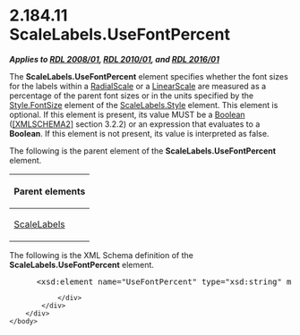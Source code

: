 <html dir="LTR" xmlns:mshelp="http://msdn.microsoft.com/mshelp" xmlns:ddue="http://ddue.schemas.microsoft.com/authoring/2003/5" xmlns:xlink="http://www.w3.org/1999/xlink" xmlns:tool="http://www.microsoft.com/tooltip">
    <head>
        <meta http-equiv="Content-Type" content="text/html; CHARSET=utf-8"></meta>
        <meta name="save" content="history"></meta>
        <title>2.184.11 ScaleLabels.UseFontPercent</title>
        <xml>
            <mshelp:toctitle title="2.184.11 ScaleLabels.UseFontPercent"></mshelp:toctitle>
            <mshelp:rltitle title="[MS-RDL]: ScaleLabels.UseFontPercent"></mshelp:rltitle>
            <mshelp:keyword index="A" term="aea3d12a-88a3-499f-a7ac-b4ce2a55f60d"></mshelp:keyword>
            <mshelp:attr name="DCSext.ContentType" value="open specification"></mshelp:attr>
            <mshelp:attr name="AssetID" value="aea3d12a-88a3-499f-a7ac-b4ce2a55f60d"></mshelp:attr>
            <mshelp:attr name="TopicType" value="kbRef"></mshelp:attr>
            <mshelp:attr name="DCSext.Title" value="[MS-RDL]: ScaleLabels.UseFontPercent" />
        </xml>
    </head>
    <body>
        <div id="header">
            <h1 class="heading">2.184.11 ScaleLabels.UseFontPercent</h1>
        </div>
        <div id="mainSection">
            <div id="mainBody">
                <div id="allHistory" class="saveHistory"></div>
                <div id="sectionSection0" class="section" name="collapseableSection">
                    

<p><b><i>Applies to </i></b><a href="1e855f94-4617-47e4-b89e-0856c6cb420f.md"><b><i>RDL 2008/01</i></b></a><b><i>,
</i></b><a href="3428e690-a348-4ec7-8a6a-8efb42d2cdee.md"><b><i>RDL 2010/01</i></b></a><b><i>,
and </i></b><a href="52ce3983-2bfc-4e72-9359-42aaf5fe4509.md"><b><i>RDL 2016/01</i></b></a></p>

<p>The <b>ScaleLabels.UseFontPercent</b> element specifies
whether the font sizes for the labels within a <a href="86468d9f-c561-4b50-a689-5dfccfde8495.md">RadialScale</a> or a <a href="744f8b40-7ad5-4652-94a1-76ae5df59389.md">LinearScale</a> are measured
as a percentage of the parent font sizes or in the units specified by the <a href="6e22f307-85f8-4212-b9d2-d73a613a1838.md">Style.FontSize</a> element of
the <a href="16891de3-5aca-4c7a-a489-e54205d642ef.md">ScaleLabels.Style</a>
element. This element is optional. If this element is present, its value MUST
be a <a href="4802fa14-3619-43fa-9898-3acab160a24c.md">Boolean</a> (<a href="https://go.microsoft.com/fwlink/?LinkId=90610">[XMLSCHEMA2]</a> section
3.2.2) or an expression that evaluates to a <b>Boolean</b>. If this element is
not present, its value is interpreted as false.</p>

<p>The following is the parent element of the <b>ScaleLabels.UseFontPercent</b>
element.</p>

<table>
 <thead>
  <tr>
   <th>
   <p>Parent elements</p>
   </th>
  </tr>
 </thead>
 <tr>
  <td>
  <p><a href="7e678f86-f918-4069-822a-f1324ab0b043.md">ScaleLabels</a>
  </p>
  </td>
 </tr>
</table>

<p>The following is the XML Schema definition of the <b>ScaleLabels.UseFontPercent</b>
element.</p>

<dl>
<dd>
<div><pre> &lt;xsd:element name=&quot;UseFontPercent&quot; type=&quot;xsd:string&quot; minOccurs=&quot;0&quot;&gt;
</pre></div>
</dd></dl>


                </div>
            </div>
        </div>
    </body>
</html>